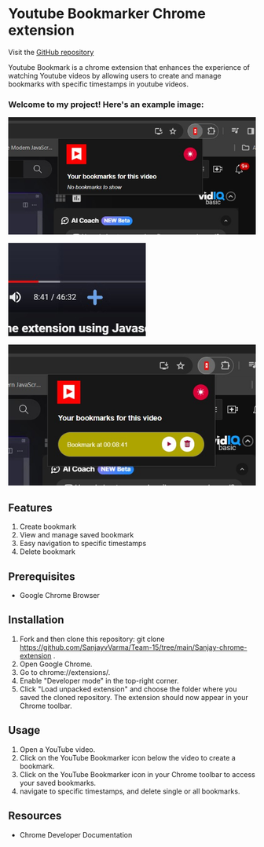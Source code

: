 # Youtube Bookmarker Chrome extension 

Visit the [GitHub repository](https://github.com/SanjayvVarma/Team-15/tree/main/Sanjay-chrome-extension)

Youtube Bookmark is a chrome extension that enhances the experience of watching Youtube videos by allowing users to create and manage bookmarks with specific timestamps in youtube videos.

### Welcome to my project! Here's an example image:
![Example Image 1](./assets/yt%20chrome%20ext.jpg)

![Example Image 2](./assets/yt%20chrome%20ext%20add.jpg)

![Example Image 3](./assets/yt%20chrome%20ext%20added.jpg)

## Features

1. Create bookmark 
2. View and manage saved bookmark
3. Easy navigation to specific timestamps 
4. Delete bookmark

## Prerequisites
<ul>
<li>Google Chrome Browser </li>
</ul>

## Installation

1. Fork and then clone this repository:
git clone https://github.com/SanjayvVarma/Team-15/tree/main/Sanjay-chrome-extension .
2. Open Google Chrome.
3. Go to chrome://extensions/.
4. Enable "Developer mode" in the top-right corner.
5. Click "Load unpacked extension" and choose the folder where you saved the cloned repository.
The extension should now appear in your Chrome toolbar.

## Usage
1. Open a YouTube video.
2. Click on the YouTube Bookmarker icon below the video to create a bookmark.
3. Click on the YouTube Bookmarker icon in your Chrome toolbar to access your saved bookmarks.
4. navigate to specific timestamps, and delete single or all bookmarks.

## Resources
<ul>
<li>Chrome Developer Documentation </li>
</ul>